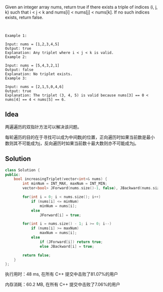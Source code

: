 Given an integer array nums, return true if there exists a triple of indices (i, j, k) such that i < j < k and nums[i] < nums[j] < nums[k]. If no such indices exists, return false.

 
```
Example 1:

Input: nums = [1,2,3,4,5]
Output: true
Explanation: Any triplet where i < j < k is valid.
Example 2:

Input: nums = [5,4,3,2,1]
Output: false
Explanation: No triplet exists.
Example 3:

Input: nums = [2,1,5,0,4,6]
Output: true
Explanation: The triplet (3, 4, 5) is valid because nums[3] == 0 < nums[4] == 4 < nums[5] == 6.
```

## Idea

两遍遍历的双指针方法可以解决该问题。

每轮遍历的目的在于寻找可以成为中间数j的位置，正向遍历时如果当前数是最小数则其不可能成为j，反向遍历时如果当前数十最大数则亦不可能成为j。

## Solution

```c++
class Solution {
public:
    bool increasingTriplet(vector<int>& nums) {
        int minNum = INT_MAX, maxNum = INT_MIN;
        vector<bool> JForward(nums.size()-1, false), JBackward(nums.size()-1, false);

        for(int i = 0; i < nums.size(); i++)
            if (nums[i] <= minNum)
                minNum = nums[i];
            else
                JForward[i] = true;

        for(int i = nums.size() - 1; i >= 0; i--)
            if (nums[i] >= maxNum)
                maxNum = nums[i];
            else
                if (JForward[i]) return true;
                else JBackward[i] = true;

        return false;
    }
};
```

执行用时：48 ms, 在所有 C++ 提交中击败了81.07%的用户

内存消耗：60.2 MB, 在所有 C++ 提交中击败了7.06%的用户
